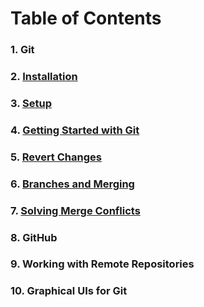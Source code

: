 # Table of Contents
### 1. Git
### 2. [Installation](https://github.com/Hindol/git-tutorial/blob/master/INSTALLATION.md)
### 3. [Setup](https://github.com/Hindol/git-tutorial/blob/master/SETUP.md)
### 4. [Getting Started with Git](https://github.com/Hindol/git-tutorial/blob/master/GETTING-STARTED-WITH-GIT.md)
### 5. [Revert Changes](https://github.com/Hindol/git-tutorial/blob/master/REVERT-CHANGES.md)
### 6. [Branches and Merging](https://github.com/Hindol/git-tutorial/blob/master/BRANCHES-AND-MERGING.md)
### 7. [Solving Merge Conflicts](https://github.com/Hindol/git-tutorial/blob/master/SOLVING-MERGE-CONFLICTS.md)
### 8. GitHub
### 9. Working with Remote Repositories
### 10. Graphical UIs for Git